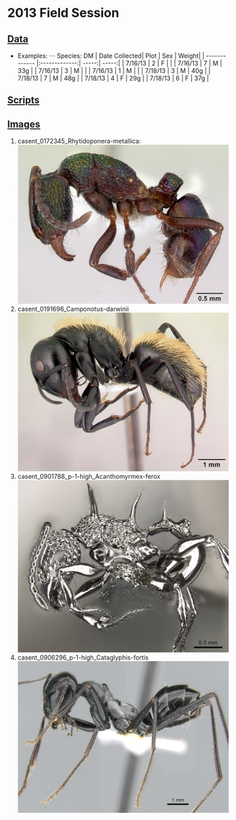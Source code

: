 # 2013 Field Session

## [Data](https://github.com/ShiyiWang25/tfcb-homework02/tree/main/data)
* Examples:
⋅⋅⋅ Species: DM
| Date Collected| Plot          | Sex   | Weight|
| ------------- |:-------------:| -----:| -----:|
| 7/16/13       |      2        |   F   |       |
| 7/16/13       |      7        |   M   |  33g  |
| 7/16/13       |      3        |   M   |       |
| 7/16/13       |      1        |   M   |       |
| 7/18/13       |      3        |   M   |  40g  |
| 7/18/13       |      7        |   M   |  48g  |
| 7/18/13       |      4        |   F   |  29g  |
| 7/18/13       |      6        |   F   |  37g  |

## [Scripts](https://github.com/ShiyiWang25/tfcb-homework02/tree/main/scripts)

## [Images](https://github.com/ShiyiWang25/tfcb-homework02/tree/main/data)
1. casent_0172345_Rhytidoponera-metallica: 
![alt text](https://github.com/ShiyiWang25/tfcb-homework02/blob/main/images/casent_0172345_Rhytidoponera-metallica.jpg)
2. casent_0191696_Camponotus-darwinii
![alt text](https://github.com/ShiyiWang25/tfcb-homework02/blob/main/images/casent_0191696_Camponotus-darwinii%20.jpg)
3. casent_0901788_p-1-high_Acanthomyrmex-ferox
![alt text](https://github.com/ShiyiWang25/tfcb-homework02/blob/main/images/casent_0901788_p-1-high_Acanthomyrmex-ferox.jpg)
4. casent_0906296_p-1-high_Cataglyphis-fortis
![alt text](https://github.com/ShiyiWang25/tfcb-homework02/blob/main/images/casent_0906296_p-1-high_Cataglyphis-fortis.jpg)
